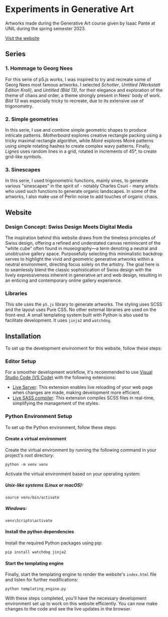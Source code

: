 # Experiments in Generative Art
Artworks made during the Generative Art course given by Isaac Pante at UNIL during the spring semester 2023.

[Visit the website](https://florian-rieder.github.io/generative-experiments/)

## Series

### 1. Hommage to Georg Nees
For this serie of p5.js works, I was inspired to try and recreate some of Georg Nees most famous artworks. I selected *Schotter*, *Untitled (Werkstatt Edition Kroll)*, and *Untitled (Bild 13)*, for their elegance and exploration of the theme of chaos and order, a theme strongly present in Nees' body of work. *Bild 13* was especially tricky to recreate, due to its extensive use of trigonometry.

### 2. Simple geometries
In this serie, I use and combine simple geometric shapes to produce intricate patterns. *Motherboard* explores creative rectangle packing using a tricky maximal rectangle algorithm, while *Moiré* explores Moiré patterns using simple rotating hashes to create complex wavy patterns. Finally, *Lignes* uses random lines in a grid, rotated in increments of 45°, to create grid-like symbols.

### 3. Sinescapes
In this serie, I used trigonometric functions, mainly sines, to generate various "sinescapes" in the spirit of - notably Charles Csuri - many artists who used such functions to generate organic landscapes.
In some of the artworks, I also make use of Perlin noise to add touches of organic chaos.

## Website
### Design Concept: Swiss Design Meets Digital Media
The inspiration behind this website draws from the timeless principles of Swiss design, offering a refined and understated canvas reminiscent of the "white cube" often found in museography—a term denoting a neutral and unobtrusive gallery space. Purposefully selecting this minimalistic backdrop serves to highlight the vivid and geometric generative artworks within a neutral environment, directing focus solely on the artistry. The goal here is to seamlessly blend the classic sophistication of Swiss design with the lively expressiveness inherent in generative art and web design, resulting in an enticing and contemporary online gallery experience.

### Libraries
This site uses the `p5.js` library to generate artworks. The styling uses SCSS and the layout uses Pure CSS. No other external libraries are used on the front-end.
A small templating system built with Python is also used to facilitate development. It uses `jinja2` and `watchdog`.

## Installation
To set up the development environment for this website, follow these steps:

### Editor Setup
For a smoother development workflow, it's recommended to use [Visual Studio Code (VS Code)](https://code.visualstudio.com/) with the following extensions:

- [Live Server](https://marketplace.visualstudio.com/items?itemName=ritwickdey.LiveServer): This extension enables live reloading of your web page when changes are made, making development more efficient.
- [Live SASS compiler](https://marketplace.visualstudio.com/items?itemName=glenn2223.live-sass): This extension compiles SCSS files in real-time, simplifying the management of the styles.

### Python Environment Setup
To set up the Python environment, follow these steps:

#### Create a virtual environment
Create the virtual environment by running the following command in your project's root directory:

```shell
python -m venv venv
```

Activate the virtual environment based on your operating system:

##### Unix-like systems (Linux or macOS):

```shell
source venv/bin/activate
```
##### Windows:

```shell
venv\Scripts\activate
```

#### Install the python dependencies
Install the required Python packages using pip:
```shell
pip install watchdog jinja2
```

#### Start the templating engine
Finally, start the templating engine to render the website's `index.html` file and listen for further modifications:

```shell
python templating_engine.py
```

With these steps completed, you'll have the necessary development environment set up to work on this website efficiently. You can now make changes to the code and see the live updates in the browser.